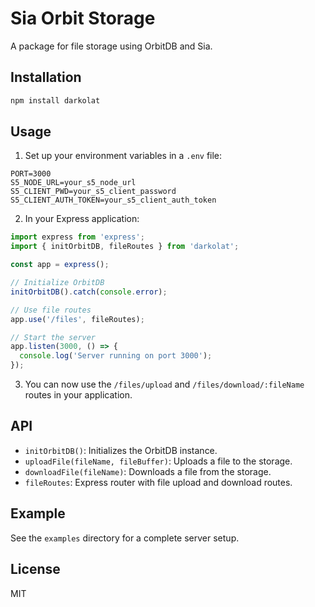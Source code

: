 # Sia Orbit Storage

A package for file storage using OrbitDB and Sia.

## Installation

```bash
npm install darkolat
```

## Usage

1. Set up your environment variables in a `.env` file:

```
PORT=3000
S5_NODE_URL=your_s5_node_url
S5_CLIENT_PWD=your_s5_client_password
S5_CLIENT_AUTH_TOKEN=your_s5_client_auth_token
```

2. In your Express application:

```javascript
import express from 'express';
import { initOrbitDB, fileRoutes } from 'darkolat';

const app = express();

// Initialize OrbitDB
initOrbitDB().catch(console.error);

// Use file routes
app.use('/files', fileRoutes);

// Start the server
app.listen(3000, () => {
  console.log('Server running on port 3000');
});
```

3. You can now use the `/files/upload` and `/files/download/:fileName` routes in your application.

## API

- `initOrbitDB()`: Initializes the OrbitDB instance.
- `uploadFile(fileName, fileBuffer)`: Uploads a file to the storage.
- `downloadFile(fileName)`: Downloads a file from the storage.
- `fileRoutes`: Express router with file upload and download routes.

## Example

See the `examples` directory for a complete server setup.

## License

MIT